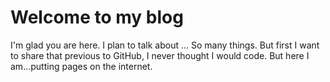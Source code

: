 # Welcome to my blog

I'm glad you are here. I plan to talk about ...
So many things. But first I want to share that previous to GitHub, I never thought I would code. But here I am...putting pages on the internet. 
